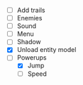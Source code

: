 - [ ] Add trails
- [ ] Enemies
- [ ] Sound
- [ ] Menu
- [ ] Shadow
- [x] Unload entity model
- [ ] Powerups
  - [x] Jump
  - [ ] Speed

